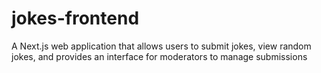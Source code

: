 # jokes-frontend
A Next.js web application that allows users to submit jokes, view random jokes, and provides an interface for moderators to manage submissions
